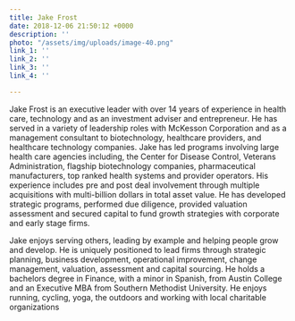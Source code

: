 ```yaml
---
title: Jake Frost
date: 2018-12-06 21:50:12 +0000
description: ''
photo: "/assets/img/uploads/image-40.png"
link_1: ''
link_2: ''
link_3: ''
link_4: ''

---
```

Jake Frost is an executive leader with over 14 years of experience in health care, technology and as an investment adviser and entrepreneur. He has served in a variety of leadership roles with McKesson Corporation and as a management consultant to biotechnology, healthcare providers, and healthcare technology companies. Jake has led programs involving large health care agencies including, the Center for Disease Control, Veterans Administration, flagship biotechnology companies, pharmaceutical manufacturers, top ranked health systems and provider operators. His experience includes pre and post deal involvement through multiple acquisitions with multi-billion dollars in total asset value. He has developed strategic programs, performed due diligence, provided valuation assessment and secured capital to fund growth strategies with corporate and early stage firms.

Jake enjoys serving others, leading by example and helping people grow and develop. He is uniquely positioned to lead firms through strategic planning, business development, operational improvement, change management, valuation, assessment and capital sourcing. He holds a bachelors degree in Finance, with a minor in Spanish, from Austin College and an Executive MBA from Southern Methodist University. He enjoys running, cycling, yoga, the outdoors and working with local charitable organizations
